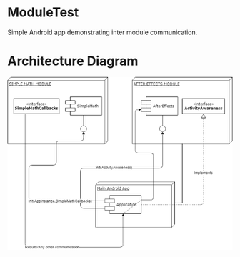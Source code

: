 # ModuleTest
Simple Android app demonstrating inter module communication.

# Architecture Diagram
![arch_app](https://github.com/psx95/ModuleTest/blob/master/ModuleTest_architecture.png "App Architecture")
